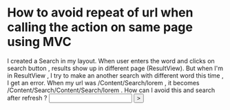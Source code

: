 
# How to avoid repeat of url when calling the action on same page using MVC

I created a Search in my layout. When user enters the word and clicks on search button , results show up in different page (ResultView). But when I'm in ResultView , I try to make an another search with different word this time , I get an error. When my url was /Content/Search/lorem , it becomes /Content/Search/Content/Search/lorem . How can I avoid this and search after refresh ?
   <input type="text" id="txtSearch"  class="tftextinput2" name="searchKey" size="21" maxlength="120" value="">
                        <input type="button" value=">" onclick='redirectOnClick()' class="tfbutton2" id="srcButton">
                

   <script type="text/javascript">
            console.log(document.getElementById('txtSearch').value)
        $(document).ready(function () {
                function redirectOnClick() {
                document.location = 'Content/Search/' + $(searchboxID).val();
                }
            var test =document.getElementById('srcButton').addEventListener("click",redirectOnClick);
            var searchboxID = "#txtSearch";
            //location.reload();
        });
    </script>


        